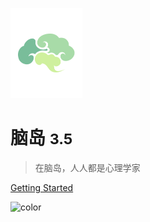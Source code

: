 
![logo](assets/imgs/logo.png)

# 脑岛 <small>3.5</small>

> 在脑岛，人人都是心理学家

[Getting Started](#docsify)

<!-- background color -->

![color](#f0f0f0)